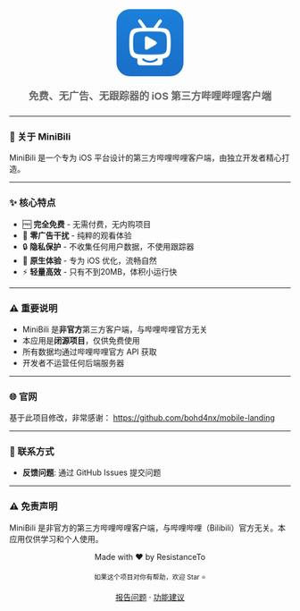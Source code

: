 <div align="center">
  <img src="public/MiniBili.png" alt="MiniBili Logo" width="120" height="120" style="border-radius: 24px;">

  <p style="font-size: 18px; color: #666; margin-bottom: 24px;">
    <strong>免费、无广告、无跟踪器的 iOS 第三方哔哩哔哩客户端</strong>
  </p>
</div>

---

### 📱 关于 MiniBili

MiniBili 是一个专为 iOS 平台设计的第三方哔哩哔哩客户端，由独立开发者精心打造。

---

### ✨ 核心特点

- 🆓 **完全免费** - 无需付费，无内购项目
- 🚫 **零广告干扰** - 纯粹的观看体验
- 🔒 **隐私保护** - 不收集任何用户数据，不使用跟踪器
- 📱 **原生体验** - 专为 iOS 优化，流畅自然
- ⚡ **轻量高效** - 只有不到20MB，体积小运行快

---

### ⚠️ 重要说明

- MiniBili 是**非官方**第三方客户端，与哔哩哔哩官方无关
- 本应用是**闭源项目**，仅供免费使用
- 所有数据均通过哔哩哔哩官方 API 获取
- 开发者不运营任何后端服务器

---

### 🌐 官网

基于此项目修改，非常感谢： https://github.com/bohd4nx/mobile-landing

---


### 📮 联系方式

- **反馈问题**: 通过 GitHub Issues 提交问题

---

### ⚠️ 免责声明

MiniBili 是非官方的第三方哔哩哔哩客户端，与哔哩哔哩（Bilibili）官方无关。本应用仅供学习和个人使用。

<div align="center">
  <p>Made with ❤️ by ResistanceTo</p>

  <p>
    <sub>如果这个项目对你有帮助，欢迎 Star ⭐</sub>
  </p>

  <p>
    <a href="https://github.com/ResistanceTo/MiniBili-WEB/issues">报告问题</a>
    ·
    <a href="https://github.com/ResistanceTo/MiniBili-WEB/issues">功能建议</a>
  </p>
</div>